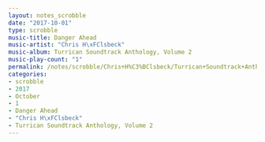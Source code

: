 ```yaml
---
layout: notes_scrobble
date: "2017-10-01"
type: scrobble
music-title: Danger Ahead
music-artist: "Chris H\xFClsbeck"
music-album: Turrican Soundtrack Anthology, Volume 2
music-play-count: "1"
permalink: /notes/scrobble/Chris+H%C3%BClsbeck/Turrican+Soundtrack+Anthology%2C+Volume+2/61f05b7eaa87475540e42a8d77990b438c457f2f.html
categories:
- scrobble
- 2017
- October
- 1
- Danger Ahead
- "Chris H\xFClsbeck"
- Turrican Soundtrack Anthology, Volume 2
---
```


